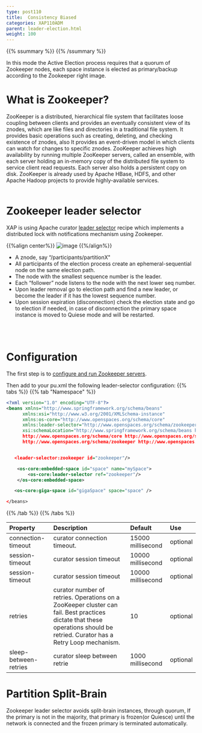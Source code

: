 ```yaml
---
type: post110
title:  Consistency Biased
categories: XAP110ADM
parent: leader-election.html
weight: 100
---
```


{{% ssummary %}} {{% /ssummary %}}

 In this mode the Active Election process requires that a quorum of Zookeeper nodes, each space instance is elected as primary/backup according to the Zookeeper right image.

# What is Zookeeper?

ZooKeeper is a distributed, hierarchical file system that facilitates loose coupling between clients and provides an eventually consistent view of its znodes, which are like files and directories in a traditional file system. It provides basic operations such as creating, deleting, and checking existence of znodes, also It provides an event-driven model in which clients can watch for changes to specific znodes. ZooKeeper achieves high availability by running multiple ZooKeeper servers, called an ensemble, with each server holding an in-memory copy of the distributed file system to service client read requests. Each server also holds a persistent copy on disk.
ZooKeeper is already used by Apache HBase, HDFS, and other Apache Hadoop projects to provide highly-available services.
<br>
<br>

# Zookeeper leader selector
XAP is using Apache curator [leader selector](http://curator.apache.org/curator-recipes/leader-election.html) recipe which implements a distributed lock with notifications mechanism using Zookeeper.

{{%align center%}}
![image](/attachment_files/zookeeper-based-leader-selector.png)
{{%/align%}}

- A znode, say “/participants/partitionX"
- All participants of the election process create an ephemeral-sequential node on the same election path.
- The node with the smallest  sequence number is the leader.
- Each “follower” node listens to the node with the next lower seq number.
- Upon leader removal go to election path and find a new leader, or become the leader if it has the lowest sequence number.
- Upon session expiration (disconnection) check the election state and go to election if needed, in case of disconnection the primary space instance is moved to Quiese mode and will be restarted. 
<br>
<br>

# Configuration
The first step is to [configure and run Zookeeper servers](./zookeeper.html).

Then add to your pu.xml the following leader-selector configuration:
{{% tabs %}}
{{% tab "Namespace" %}}
```xml
<?xml version="1.0" encoding="UTF-8"?>
<beans xmlns="http://www.springframework.org/schema/beans"
      xmlns:xsi="http://www.w3.org/2001/XMLSchema-instance"
      xmlns:os-core="http://www.openspaces.org/schema/core"
      xmlns:leader-selector="http://www.openspaces.org/schema/zookeeper"
      xsi:schemaLocation="http://www.springframework.org/schema/beans http://www.springframework.org/schema/beans/spring-beans-{{%version "spring"%}}.xsd
      http://www.openspaces.org/schema/core http://www.openspaces.org/schema/{{%currentversion%}}/core/openspaces-core.xsd
      http://www.openspaces.org/schema/zookeeper http://www.openspaces.org/schema/{{%currentversion%}}/zookeeper/openspaces-zookeeper.xsd">


   <leader-selector:zookeeper id="zookeeper"/>

    <os-core:embedded-space id="space" name="mySpace">
        <os-core:leader-selector ref="zookeeper"/>
    </os-core:embedded-space>

   <os-core:giga-space id="gigaSpace" space="space" />

</beans>
```
{{% /tab %}}
{{% /tabs %}}

| Property               | Description                                               | Default | Use |
|:-----------------------|:----------------------------------------------------------|:--------|:--------|
| connection-timeout | curator connection timeout. | 15000 millisecond | optional |
| session-timeout | curator session timeout | 10000 millisecond | optional |
| session-timeout | curator session timeout | 10000 millisecond | optional |
| retries | curator number of retries. Operations on a ZooKeeper cluster can fail. Best practices dictate that these operations should be retried. Curator has a Retry Loop mechanism. | 10 | optional |
| sleep-between-retries | curator sleep between retrie | 1000 millisecond | optional |

# Partition Split-Brain
Zookeeper leader selector avoids split-brain instances, through quorum, If the primary is not in the majority, that primary is frozen(or Quiesce) until the network is connected and the frozen primary is terminated automatically.
